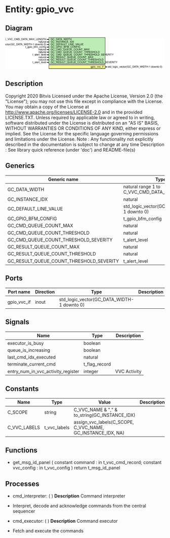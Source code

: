 # Entity: gpio_vvc

## Diagram

![Diagram](gpio_vvc.svg "Diagram")
## Description

Copyright 2020 Bitvis
Licensed under the Apache License, Version 2.0 (the "License"); you may not use this file except in compliance with the License.
You may obtain a copy of the License at http://www.apache.org/licenses/LICENSE-2.0 and in the provided LICENSE.TXT.
Unless required by applicable law or agreed to in writing, software distributed under the License is distributed on
an "AS IS" BASIS, WITHOUT WARRANTIES OR CONDITIONS OF ANY KIND, either express or implied.
See the License for the specific language governing permissions and limitations under the License.
Note : Any functionality not explicitly described in the documentation is subject to change at any time
Description   : See library quick reference (under 'doc') and README-file(s)
## Generics

| Generic name                             | Type                                         | Value                     | Description |
| ---------------------------------------- | -------------------------------------------- | ------------------------- | ----------- |
| GC_DATA_WIDTH                            | natural range 1 to C_VVC_CMD_DATA_MAX_LENGTH |                           |             |
| GC_INSTANCE_IDX                          | natural                                      |                           |             |
| GC_DEFAULT_LINE_VALUE                    | std_logic_vector(GC_DATA_WIDTH-1 downto 0)   |                           |             |
| GC_GPIO_BFM_CONFIG                       | t_gpio_bfm_config                            | C_GPIO_BFM_CONFIG_DEFAULT |             |
| GC_CMD_QUEUE_COUNT_MAX                   | natural                                      | 1000                      |             |
| GC_CMD_QUEUE_COUNT_THRESHOLD             | natural                                      | 950                       |             |
| GC_CMD_QUEUE_COUNT_THRESHOLD_SEVERITY    | t_alert_level                                | warning                   |             |
| GC_RESULT_QUEUE_COUNT_MAX                | natural                                      | 1000                      |             |
| GC_RESULT_QUEUE_COUNT_THRESHOLD          | natural                                      | 950                       |             |
| GC_RESULT_QUEUE_COUNT_THRESHOLD_SEVERITY | t_alert_level                                | warning                   |             |
## Ports

| Port name   | Direction | Type                                       | Description |
| ----------- | --------- | ------------------------------------------ | ----------- |
| gpio_vvc_if | inout     | std_logic_vector(GC_DATA_WIDTH-1 downto 0) |             |
## Signals

| Name                               | Type          | Description   |
| ---------------------------------- | ------------- | ------------- |
| executor_is_busy                   | boolean       |               |
| queue_is_increasing                | boolean       |               |
| last_cmd_idx_executed              | natural       |               |
| terminate_current_cmd              | t_flag_record |               |
| entry_num_in_vvc_activity_register | integer       | VVC Activity  |
## Constants

| Name         | Type         | Value                                                        | Description |
| ------------ | ------------ | ------------------------------------------------------------ | ----------- |
| C_SCOPE      | string       |  C_VVC_NAME & "," & to_string(GC_INSTANCE_IDX)               |             |
| C_VVC_LABELS | t_vvc_labels |  assign_vvc_labels(C_SCOPE, C_VVC_NAME, GC_INSTANCE_IDX, NA) |             |
## Functions
- get_msg_id_panel <font id="function_arguments">( constant command    : in t_vvc_cmd_record; constant vvc_config : in t_vvc_config ) </font> <font id="function_return">return t_msg_id_panel </font>
## Processes
- cmd_interpreter: (  )
**Description**
Command interpreter
- Interpret, decode and acknowledge commands from the central sequencer

- cmd_executor: (  )
**Description**
Command executor
- Fetch and execute the commands

